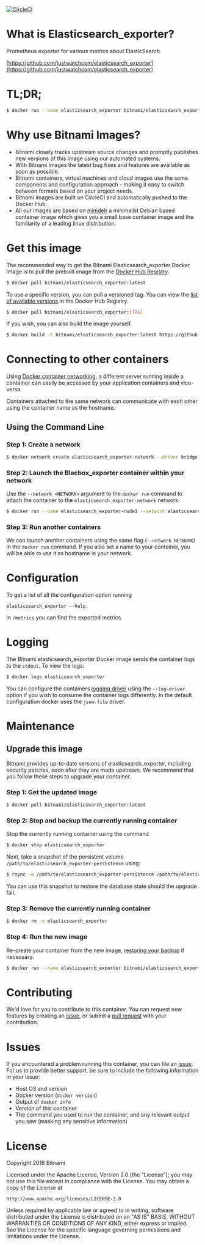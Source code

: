 [![CircleCI](https://circleci.com/gh/bitnami/bitnami-docker-elasticsearch_exporter/tree/master.svg?style=shield)](https://circleci.com/gh/bitnami/bitnami-docker-elasticsearch_exporter/tree/master)

# What is Elasticsearch_exporter?

Prometheus exporter for various metrics about ElasticSearch.

[https://github.com/justwatchcom/elasticsearch_exporter](https://github.com/justwatchcom/elasticsearch_exporter)

# TL;DR;

```bash
$ docker run --name elasticsearch_exporter bitnami/elasticsearch_exporter:latest
```

# Why use Bitnami Images?

* Bitnami closely tracks upstream source changes and promptly publishes new versions of this image using our automated systems.
* With Bitnami images the latest bug fixes and features are available as soon as possible.
* Bitnami containers, virtual machines and cloud images use the same components and configuration approach - making it easy to switch between formats based on your project needs.
* Bitnami images are built on CircleCI and automatically pushed to the Docker Hub.
* All our images are based on [minideb](https://github.com/bitnami/minideb) a minimalist Debian based container image which gives you a small base container image and the familiarity of a leading linux distribution.

# Get this image

The recommended way to get the Bitnami Elasticsearch_exporter Docker Image is to pull the prebuilt image from the [Docker Hub Registry](https://hub.docker.com/r/bitnami/elasticsearch_exporter).

```bash
$ docker pull bitnami/elasticsearch_exporter:latest
```

To use a specific version, you can pull a versioned tag. You can view the [list of available versions](https://hub.docker.com/r/bitnami/elasticsearch_exporter/tags/) in the Docker Hub Registry.

```bash
$ docker pull bitnami/elasticsearch_exporter:[TAG]
```

If you wish, you can also build the image yourself.

```bash
$ docker build -t bitnami/elasticsearch_exporter:latest https://github.com/bitnami/bitnami-docker-elasticsearch_exporter.git
```

# Connecting to other containers

Using [Docker container networking](https://docs.docker.com/engine/userguide/networking/), a different server running inside a container can easily be accessed by your application containers and vice-versa.

Containers attached to the same network can communicate with each other using the container name as the hostname.

## Using the Command Line

### Step 1: Create a network

```bash
$ docker network create elasticsearch_exporter-network --driver bridge
```

### Step 2: Launch the Blacbox_exporter container within your network

Use the `--network <NETWORK>` argument to the `docker run` command to attach the container to the `elasticsearch_exporter-network` network.

```bash
$ docker run --name elasticsearch_exporter-node1 --network elasticsearch_exporter-network bitnami/elasticsearch_exporter:latest
```

### Step 3: Run another containers

We can launch another containers using the same flag (`--network NETWORK`) in the `docker run` command. If you also set a name to your container, you will be able to use it as hostname in your network.


# Configuration

To get a list of all the configuration option running

```
elasticsearch_exporter --help
```

In `/metrics` you can find the exported metrics.

# Logging

The Bitnami elasticsearch_exporter Docker image sends the container logs to the `stdout`. To view the logs:

```bash
$ docker logs elasticsearch_exporter
```

You can configure the containers [logging driver](https://docs.docker.com/engine/admin/logging/overview/) using the `--log-driver` option if you wish to consume the container logs differently. In the default configuration docker uses the `json-file` driver.

# Maintenance

## Upgrade this image

Bitnami provides up-to-date versions of elasticsearch_exporter, including security patches, soon after they are made upstream. We recommend that you follow these steps to upgrade your container.

### Step 1: Get the updated image

```bash
$ docker pull bitnami/elasticsearch_exporter:latest
```

### Step 2: Stop and backup the currently running container

Stop the currently running container using the command

```bash
$ docker stop elasticsearch_exporter
```

Next, take a snapshot of the persistent volume `/path/to/elasticsearch_exporter-persistence` using:

```bash
$ rsync -a /path/to/elasticsearch_exporter-persistence /path/to/elasticsearch_exporter-persistence.bkp.$(date +%Y%m%d-%H.%M.%S)
```

You can use this snapshot to restore the database state should the upgrade fail.

### Step 3: Remove the currently running container

```bash
$ docker rm -v elasticsearch_exporter
```

### Step 4: Run the new image

Re-create your container from the new image, [restoring your backup](#restoring-a-backup) if necessary.

```bash
$ docker run --name elasticsearch_exporter bitnami/elasticsearch_exporter:latest
```

# Contributing

We'd love for you to contribute to this container. You can request new features by creating an [issue](https://github.com/bitnami/bitnami-docker-elasticsearch_exporter/issues), or submit a [pull request](https://github.com/bitnami/bitnami-docker-elasticsearch_exporter/pulls) with your contribution.

# Issues

If you encountered a problem running this container, you can file an [issue](https://github.com/bitnami/bitnami-docker-elasticsearch_exporter/issues). For us to provide better support, be sure to include the following information in your issue:

- Host OS and version
- Docker version (`docker version`)
- Output of `docker info`
- Version of this container
- The command you used to run the container, and any relevant output you saw (masking any sensitive information)

# License
Copyright 2018 Bitnami

Licensed under the Apache License, Version 2.0 (the "License");
you may not use this file except in compliance with the License.
You may obtain a copy of the License at

    http://www.apache.org/licenses/LICENSE-2.0

Unless required by applicable law or agreed to in writing, software
distributed under the License is distributed on an "AS IS" BASIS,
WITHOUT WARRANTIES OR CONDITIONS OF ANY KIND, either express or implied.
See the License for the specific language governing permissions and
limitations under the License.
